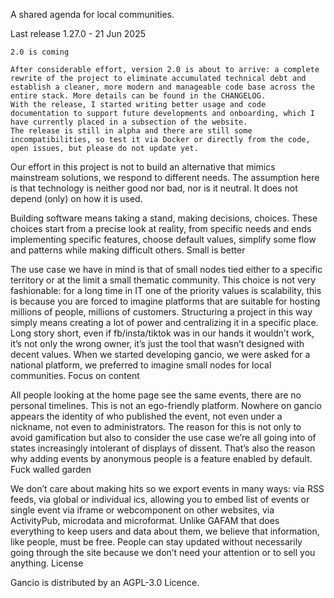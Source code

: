 A shared agenda for local communities.

Last release 1.27.0 - 21 Jun 2025

    2.0 is coming

    After considerable effort, version 2.0 is about to arrive: a complete rewrite of the project to eliminate accumulated technical debt and establish a cleaner, more modern and manageable code base across the entire stack. More details can be found in the CHANGELOG.
    With the release, I started writing better usage and code documentation to support future developments and onboarding, which I have currently placed in a subsection of the website.
    The release is still in alpha and there are still some incompatibilities, so test it via Docker or directly from the code, open issues, but please do not update yet.


Our effort in this project is not to build an alternative that mimics mainstream solutions, we respond to different needs. The assumption here is that technology is neither good nor bad, nor is it neutral. It does not depend (only) on how it is used.

Building software means taking a stand, making decisions, choices. These choices start from a precise look at reality, from specific needs and ends implementing specific features, choose default values, simplify some flow and patterns while making difficult others.
Small is better

The use case we have in mind is that of small nodes tied either to a specific territory or at the limit a small thematic community. This choice is not very fashionable: for a long time in IT one of the priority values is scalability, this is because you are forced to imagine platforms that are suitable for hosting millions of people, millions of customers.
Structuring a project in this way simply means creating a lot of power and centralizing it in a specific place.
Long story short, even if fb/insta/tiktok was in our hands it wouldn’t work, it’s not only the wrong owner, it’s just the tool that wasn’t designed with decent values.
When we started developing gancio, we were asked for a national platform, we preferred to imagine small nodes for local communities.
Focus on content

All people looking at the home page see the same events, there are no personal timelines. This is not an ego-friendly platform. Nowhere on gancio appears the identity of who published the event, not even under a nickname, not even to administrators.
The reason for this is not only to avoid gamification but also to consider the use case we’re all going into of states increasingly intolerant of displays of dissent. That’s also the reason why adding events by anonymous people is a feature enabled by default.
Fuck walled garden

We don’t care about making hits so we export events in many ways: via RSS feeds, via global or individual ics, allowing you to embed list of events or single event via iframe or webcomponent on other websites, via ActivityPub, microdata and microformat.
Unlike GAFAM that does everything to keep users and data about them, we believe that information, like people, must be free. People can stay updated without necessarily going through the site because we don’t need your attention or to sell you anything.
License

Gancio is distributed by an AGPL-3.0 Licence.